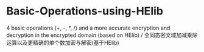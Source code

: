 # Basic-Operations-using-HElib
4 basic operations (+, -, *, /) and a more accurate encryption and decryption in the encrypted domain (based on HElib) / 全同态密文域加减乘除运算以及更精确的单个数加密与解密(基于HElib)
